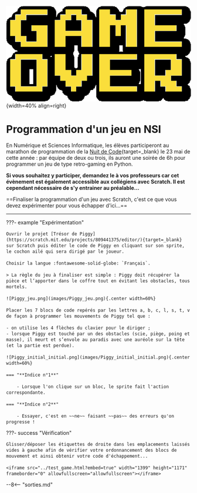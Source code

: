 ![GameOver.png](../images/GameOver.png){width=40% align=right}
# Programmation d'un jeu en NSI

En Numérique et Sciences Informatique, les élèves participeront au marathon de programmation de la [Nuit de Code](https://www.nuitducode.net/){target=_blank} le 23 mai de cette année : par équipe de deux ou trois, ils auront une soirée de 6h pour programmer un jeu de type retro-gaming en Python.

**Si vous souhaitez y participer, demandez le à vos professeurs car cet évènement est également accessible aux collégiens avec Scratch. Il est cependant nécessaire de s'y entrainer au préalable...** 

==Finaliser la programmation d'un jeu avec Scratch, c'est ce que vous devez expérimenter pour vous échapper d'ici...==

***

???- example "Expérimentation"

    Ouvrir le projet [Trésor de Piggy](https://scratch.mit.edu/projects/809441375/editor/){target=_blank} sur Scratch puis éditer le code de Piggy en cliquant sur son sprite, le cochon ailé qui sera dirigé par le joueur.

    Choisir la langue :fontawesome-solid-globe: `Français`.

    > La règle du jeu à finaliser est simple : Piggy doit récupérer la pièce et l’apporter dans le coffre tout en évitant les obstacles, tous mortels.

    ![Piggy_jeu.png](images/Piggy_jeu.png){.center width=60%}

    Placer les 7 blocs de code repérés par les lettres a, b, c, l, s, t, v de façon à programmer les mouvements de Piggy tel que :

    - on utilise les 4 flèches du clavier pour le diriger ;
    - lorsque Piggy est touché par un des obstacles (scie, piège, poing et masse), il meurt et s’envole au paradis avec une auréole sur la tête (et la partie est perdue).      
    
    ![Piggy_initial_initial.png](images/Piggy_initial_initial.png){.center width=60%}

    === "**Indice n°1**"
        
        - Lorsque l'on clique sur un bloc, le sprite fait l'action correspondante.
    
    === "**Indice n°2**"
        
        - Essayer, c'est en ~~ne~~ faisant ~~pas~~ des erreurs qu'on progresse !
    

???- success "Vérification"

    Glisser/déposer les étiquettes de droite dans les emplacements laissés vides à gauche afin de vérifier votre ordonnancement des blocs de mouvement et ainsi obtenir votre code d'échappement...

    <iframe src="../test_game.html?embed=true" width="1399" height="1171" frameborder="0" allowfullscreen="allowfullscreen"></iframe>

--8<-- "sorties.md"